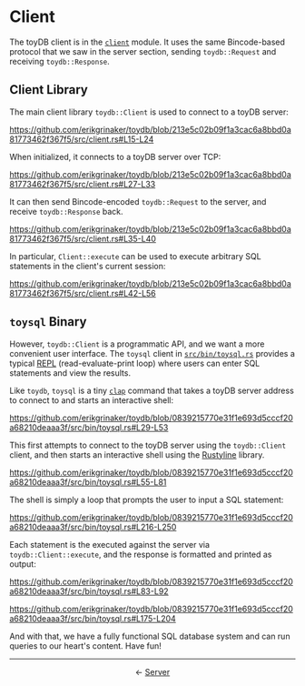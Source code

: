 # Client

The toyDB client is in the [`client`](https://github.com/erikgrinaker/toydb/blob/213e5c02b09f1a3cac6a8bbd0a81773462f367f5/src/client.rs)
module. It uses the same Bincode-based protocol that we saw in the server section, sending
`toydb::Request` and receiving `toydb::Response`.

## Client Library

The main client library `toydb::Client` is used to connect to a toyDB server:

https://github.com/erikgrinaker/toydb/blob/213e5c02b09f1a3cac6a8bbd0a81773462f367f5/src/client.rs#L15-L24

When initialized, it connects to a toyDB server over TCP:

https://github.com/erikgrinaker/toydb/blob/213e5c02b09f1a3cac6a8bbd0a81773462f367f5/src/client.rs#L27-L33

It can then send Bincode-encoded `toydb::Request` to the server, and receive `toydb::Response`
back.

https://github.com/erikgrinaker/toydb/blob/213e5c02b09f1a3cac6a8bbd0a81773462f367f5/src/client.rs#L35-L40


In particular, `Client::execute` can be used to execute arbitrary SQL statements in the client's
current session:

https://github.com/erikgrinaker/toydb/blob/213e5c02b09f1a3cac6a8bbd0a81773462f367f5/src/client.rs#L42-L56

## `toysql` Binary

However, `toydb::Client` is a programmatic API, and we want a more convenient user interface.
The `toysql` client in [`src/bin/toysql.rs`](https://github.com/erikgrinaker/toydb/blob/0839215770e31f1e693d5cccf20a68210deaaa3f/src/bin/toysql.rs)
provides a typical [REPL](https://en.wikipedia.org/wiki/Read–eval–print_loop) (read-evaluate-print loop) where users can enter SQL statements and view the results.

Like `toydb`, `toysql` is a tiny [`clap`](https://docs.rs/clap/latest/clap/) command that takes a
toyDB server address to connect to and starts an interactive shell:

https://github.com/erikgrinaker/toydb/blob/0839215770e31f1e693d5cccf20a68210deaaa3f/src/bin/toysql.rs#L29-L53

This first attempts to connect to the toyDB server using the `toydb::Client` client, and then starts
an interactive shell using the [Rustyline](https://docs.rs/rustyline/latest/rustyline/) library.

https://github.com/erikgrinaker/toydb/blob/0839215770e31f1e693d5cccf20a68210deaaa3f/src/bin/toysql.rs#L55-L81

The shell is simply a loop that prompts the user to input a SQL statement:

https://github.com/erikgrinaker/toydb/blob/0839215770e31f1e693d5cccf20a68210deaaa3f/src/bin/toysql.rs#L216-L250

Each statement is the executed against the server via `toydb::Client::execute`, and the response
is formatted and printed as output:

https://github.com/erikgrinaker/toydb/blob/0839215770e31f1e693d5cccf20a68210deaaa3f/src/bin/toysql.rs#L83-L92

https://github.com/erikgrinaker/toydb/blob/0839215770e31f1e693d5cccf20a68210deaaa3f/src/bin/toysql.rs#L175-L204

And with that, we have a fully functional SQL database system and can run queries to our heart's
content. Have fun!

---

<p align="center">
← <a href="server.md">Server</a>
</p>